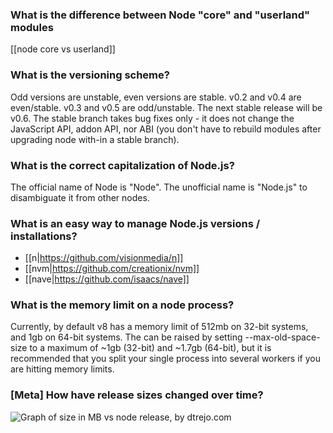 ### What is the difference between Node "core" and "userland" modules
  
[[node core vs userland]]
### What is the versioning scheme?

Odd versions are unstable, even versions are stable. v0.2 and v0.4 are even/stable. v0.3 and v0.5 are odd/unstable. The next stable release will be v0.6. The stable branch takes bug fixes only - it does not change the JavaScript API, addon API, nor ABI (you don't have to rebuild modules after upgrading node with-in a stable branch).

### What is the correct capitalization of Node.js?

The official name of Node is "Node". The unofficial name is "Node.js" to disambiguate it from other nodes.

### What is an easy way to manage Node.js versions / installations?

* [[n|https://github.com/visionmedia/n]]
* [[nvm|https://github.com/creationix/nvm]]
* [[nave|https://github.com/isaacs/nave]]

### What is the memory limit on a node process?

Currently, by default v8 has a memory limit of 512mb on 32-bit systems, and 1gb on 64-bit systems.  The can be raised by setting --max-old-space-size to a maximum of ~1gb (32-bit) and ~1.7gb (64-bit), but it is recommended that you split your single process into several workers if you are hitting memory limits.

### [Meta] How have release sizes changed over time?
![Graph of size in MB vs node release, by dtrejo.com](http://c0848462.cdn.cloudfiles.rackspacecloud.com/c97716dd8e4f943501bfcaadcecfdd75d06407afde.jpg "Graph of size in MB vs node release, by dtrejo.com")